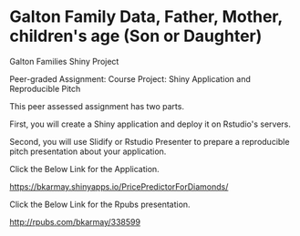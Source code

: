 # Galton Family Data, Father, Mother, children's age (Son or Daughter)
Galton Families Shiny Project



Peer-graded Assignment: Course Project: Shiny Application and Reproducible Pitch

This peer assessed assignment has two parts.

First, you will create a Shiny application and deploy it on Rstudio's servers.

Second, you will use Slidify or Rstudio Presenter to prepare a reproducible pitch presentation about your application.

Click the Below Link for the Application.

https://bkarmay.shinyapps.io/PricePredictorForDiamonds/

Click the Below Link for the Rpubs presentation.

http://rpubs.com/bkarmay/338599
